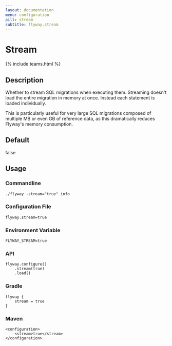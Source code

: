 ```yaml
---
layout: documentation
menu: configuration
pill: stream
subtitle: flyway.stream
---
```


# Stream
{% include teams.html %}

## Description
Whether to stream SQL migrations when executing them. Streaming doesn't load the entire migration in memory at once. Instead each statement is loaded individually. 

This is particularly useful for very large SQL migrations composed of multiple MB or even GB of reference data, as this dramatically reduces Flyway's memory consumption.

## Default
false

## Usage

### Commandline
```
./flyway -stream="true" info
```

### Configuration File
```
flyway.stream=true
```

### Environment Variable
```
FLYWAY_STREAM=true
```

### API
```
flyway.configure()
    .stream(true)
    .load()
```

### Gradle
```
flyway {
    stream = true
}
```

### Maven
```
<configuration>
    <stream>true</stream>
</configuration>
```